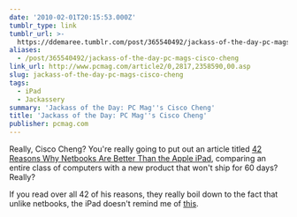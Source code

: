 ```yaml
---
date: '2010-02-01T20:15:53.000Z'
tumblr_type: link
tumblr_url: >-
  https://ddemaree.tumblr.com/post/365540492/jackass-of-the-day-pc-mags-cisco-cheng
aliases:
  - /post/365540492/jackass-of-the-day-pc-mags-cisco-cheng
link_url: http://www.pcmag.com/article2/0,2817,2358590,00.asp
slug: jackass-of-the-day-pc-mags-cisco-cheng
tags:
  - iPad
  - Jackassery
summary: 'Jackass of the Day: PC Mag''s Cisco Cheng'
title: 'Jackass of the Day: PC Mag''s Cisco Cheng'
publisher: pcmag.com
---
```


Really, Cisco Cheng? You're really going to put out an article titled [42 Reasons Why Netbooks Are Better Than the Apple iPad](http://www.pcmag.com/article2/0,2817,2358590,00.asp), comparing an entire class of computers with a new product that won't ship for 60 days? Really?

If you read over all 42 of his reasons, they really boil down to the fact that unlike netbooks, the iPad doesn't remind me of [this](http://www.toycyte.com/wp-content/uploads/2008/08/thehomer.jpg).